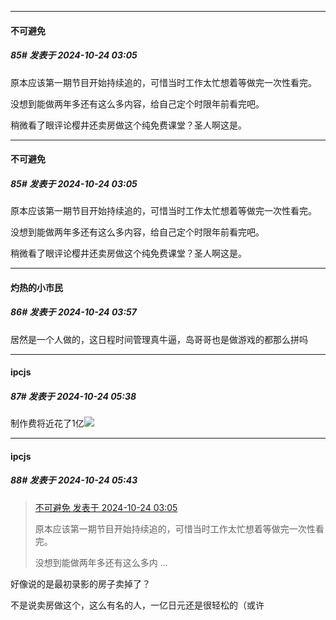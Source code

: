 ﻿
*****

####  不可避免  
##### 85#       发表于 2024-10-24 03:05

原本应该第一期节目开始持续追的，可惜当时工作太忙想着等做完一次性看完。

没想到能做两年多还有这么多内容，给自己定个时限年前看完吧。

稍微看了眼评论樱井还卖房做这个纯免费课堂？圣人啊这是。


*****

####  不可避免  
##### 85#       发表于 2024-10-24 03:05

原本应该第一期节目开始持续追的，可惜当时工作太忙想着等做完一次性看完。

没想到能做两年多还有这么多内容，给自己定个时限年前看完吧。

稍微看了眼评论樱井还卖房做这个纯免费课堂？圣人啊这是。


*****

####  灼热的小市民  
##### 86#       发表于 2024-10-24 03:57

居然是一个人做的，这日程时间管理真牛逼，岛哥哥也是做游戏的都那么拼吗


*****

####  ipcjs  
##### 87#       发表于 2024-10-24 05:38

制作费将近花了1亿<img src="https://static.saraba1st.com/image/smiley/face2017/105.png" referrerpolicy="no-referrer">


*****

####  ipcjs  
##### 88#       发表于 2024-10-24 05:43

<blockquote><a href="httphttps://bbs.saraba1st.com/2b/forum.php?mod=redirect&amp;goto=findpost&amp;pid=66527938&amp;ptid=2088704" target="_blank">不可避免 发表于 2024-10-24 03:05</a>

原本应该第一期节目开始持续追的，可惜当时工作太忙想着等做完一次性看完。

没想到能做两年多还有这么多内 ...</blockquote>
好像说的是最初录影的房子卖掉了？

不是说卖房做这个，这么有名的人，一亿日元还是很轻松的（或许

